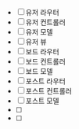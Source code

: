 - [ ] 유저 라우터
- [ ] 유저 컨트롤러
- [ ] 유저 모델
- [ ] 유저 뷰
- [ ] 보드 라우터
- [ ] 보드 컨트롤러
- [ ] 보드 모델
- [ ] 포스트 라우터
- [ ] 포스트 컨트롤러
- [ ] 포스트 모델
- [ ]
- [ ]
